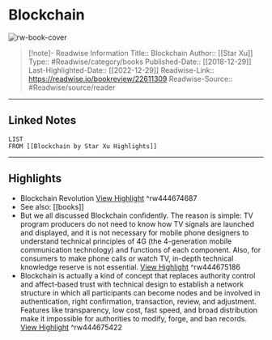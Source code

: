 # Blockchain

![rw-book-cover](https://readwise-assets.s3.amazonaws.com/media/uploaded_book_covers/profile_174804/aDQGLvzGB0lfT-Po_HOXjbMg89eICMssQuCewAtD_fw-cover_GIiAGGQ.jpg)
<br>
>[!note]- Readwise Information
>Title:: Blockchain
>Author:: [[Star Xu]]
>Type:: #Readwise/category/books
>Published-Date:: [[2018-12-29]]
>Last-Highlighted-Date:: [[2022-12-29]]
>Readwise-Link:: https://readwise.io/bookreview/22611309
>Readwise-Source:: #Readwise/source/reader
--- 

## Linked Notes
```dataview
LIST
FROM [[Blockchain by Star Xu Highlights]]
```

---

## Highlights
- Blockchain Revolution [View Highlight](https://readwise.io/open/444674687) ^rw444674687 
- See also: [[books]] 
- But we all discussed Blockchain confidently. The reason is simple: TV program producers do not need to know how TV signals are launched and displayed, and it is not necessary for mobile phone designers to understand technical principles of 4G (the 4-generation mobile communication technology) and functions of each component. Also, for consumers to make phone calls or watch TV, in-depth technical knowledge reserve is not essential. [View Highlight](https://readwise.io/open/444675186) ^rw444675186
- Blockchain is actually a kind of concept that replaces authority control and affect-based trust with technical design to establish a network structure in which all participants can become nodes and be involved in authentication, right confirmation, transaction, review, and adjustment. Features like transparency, low cost, fast speed, and broad distribution make it impossible for authorities to modify, forge, and ban records. [View Highlight](https://readwise.io/open/444675422) ^rw444675422

